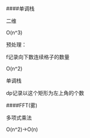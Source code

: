 ####单调栈

二维

O(n^3)

预处理：

f记录向下数连续格子的数量

O(n^2)

单调栈

dp记录以这个矩形为左上角的个数



####FFT(雾)

多项式乘法

O(n^2)->O(n)